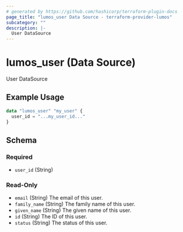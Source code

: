 ```yaml
---
# generated by https://github.com/hashicorp/terraform-plugin-docs
page_title: "lumos_user Data Source - terraform-provider-lumos"
subcategory: ""
description: |-
  User DataSource
---
```


# lumos_user (Data Source)

User DataSource

## Example Usage

```terraform
data "lumos_user" "my_user" {
  user_id = "...my_user_id..."
}
```

<!-- schema generated by tfplugindocs -->
## Schema

### Required

- `user_id` (String)

### Read-Only

- `email` (String) The email of this user.
- `family_name` (String) The family name of this user.
- `given_name` (String) The given name of this user.
- `id` (String) The ID of this user.
- `status` (String) The status of this user.
